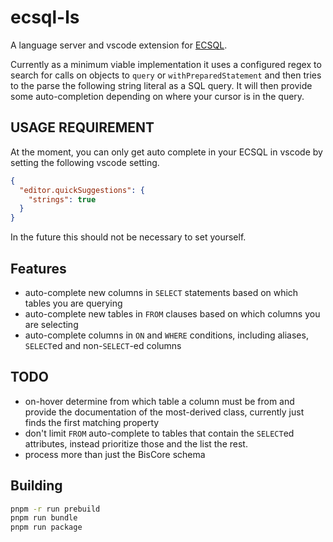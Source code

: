 # ecsql-ls

A language server and vscode extension for [ECSQL](https://www.itwinjs.org/learning/ecsql/).

Currently as a minimum viable implementation it uses a configured regex to search for calls on objects to
`query` or `withPreparedStatement` and then tries to the parse the following string literal as a SQL query.
It will then provide some auto-completion depending on where your cursor is in the query.


## USAGE REQUIREMENT

At the moment, you can only get auto complete in your ECSQL in vscode by setting the following vscode setting.

```json
{
  "editor.quickSuggestions": {
    "strings": true
  }
}
```

In the future this should not be necessary to set yourself.

## Features

- auto-complete new columns in `SELECT` statements based on which tables you are querying
- auto-complete new tables in `FROM` clauses based on which columns you are selecting
- auto-complete columns in `ON` and `WHERE` conditions, including aliases, `SELECT`ed and non-`SELECT`-ed columns

## TODO

- on-hover determine from which table a column must be from and provide the documentation of the most-derived class,
  currently just finds the first matching property
- don't limit `FROM` auto-complete to tables that contain the `SELECT`ed attributes, instead prioritize those and the list the rest.
- process more than just the BisCore schema

## Building

```sh
pnpm -r run prebuild
pnpm run bundle
pnpm run package
```
